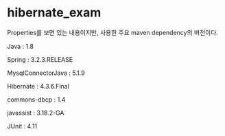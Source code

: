 # hibernate_exam

Properties를 보면 있는 내용이지만, 사용한 주요 maven dependency의 버전이다.

Java : 1.8

Spring : 3.2.3.RELEASE

MysqlConnectorJava : 5.1.9

Hibernate : 4.3.6.Final

commons-dbcp : 1.4

javassist : 3.18.2-GA

JUnit : 4.11
